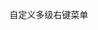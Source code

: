 自定义多级右键菜单

<script type="text/javascript">
var getOffset = {
	top: function (obj) {
		return obj.offsetTop + (obj.offsetParent ? arguments.callee(obj.offsetParent) : 0) 
	},
	left: function (obj) {
		return obj.offsetLeft + (obj.offsetParent ? arguments.callee(obj.offsetParent) : 0) 
	}	
};
window.onload = function ()
{
	var oMenu = document.getElementById("rightMenu");
	var aUl = oMenu.getElementsByTagName("ul");
	var aLi = oMenu.getElementsByTagName("li");
	var showTimer = hideTimer = null;
	var i = 0;
	var maxWidth = maxHeight = 0;
	var aDoc = [document.documentElement.offsetWidth, document.documentElement.offsetHeight];
	
	oMenu.style.display = "none";
	
	for (i = 0; i < aLi.length; i++)
	{
		//为含有子菜单的li加上箭头
		aLi[i].getElementsByTagName("ul")[0] && (aLi[i].className = "sub");
		
		//鼠标移入
		aLi[i].onmouseover = function ()
		{
			var oThis = this;
			var oUl = oThis.getElementsByTagName("ul");
			
			//鼠标移入样式
			oThis.className += " active";	
			
			//显示子菜单
			if (oUl[0])
			{
				clearTimeout(hideTimer);				
				showTimer = setTimeout(function ()
				{
					for (i = 0; i < oThis.parentNode.children.length; i++)
					{
						oThis.parentNode.children[i].getElementsByTagName("ul")[0] &&
						(oThis.parentNode.children[i].getElementsByTagName("ul")[0].style.display = "none");
					}
					oUl[0].style.display = "block";
					oUl[0].style.top = oThis.offsetTop + "px";
					oUl[0].style.left = oThis.offsetWidth + "px";
					setWidth(oUl[0]);
					
					//最大显示范围					
					maxWidth = aDoc[0] - oUl[0].offsetWidth;
					maxHeight = aDoc[1] - oUl[0].offsetHeight;
					
					//防止溢出
					maxWidth < getOffset.left(oUl[0]) && (oUl[0].style.left = -oUl[0].clientWidth + "px");
					maxHeight < getOffset.top(oUl[0]) && (oUl[0].style.top = -oUl[0].clientHeight + oThis.offsetTop + oThis.clientHeight + "px")
				},300);
			}			
		};
			
		//鼠标移出	
		aLi[i].onmouseout = function ()
		{
			var oThis = this;
			var oUl = oThis.getElementsByTagName("ul");
			//鼠标移出样式
			oThis.className = oThis.className.replace(/\s?active/,"");
			
			clearTimeout(showTimer);
			hideTimer = setTimeout(function ()
			{
				for (i = 0; i < oThis.parentNode.children.length; i++)
				{
					oThis.parentNode.children[i].getElementsByTagName("ul")[0] &&
					(oThis.parentNode.children[i].getElementsByTagName("ul")[0].style.display = "none");
				}
			},300);
		};
	}	
	
	
	//自定义右键菜单
	document.oncontextmenu = function (event)
	{
		var event = event || window.event;
		oMenu.style.display = "block";
		oMenu.style.top = event.clientY + "px";
		oMenu.style.left = event.clientX + "px";
		setWidth(aUl[0]);
		
		//最大显示范围
		maxWidth = aDoc[0] - oMenu.offsetWidth;
		maxHeight = aDoc[1] - oMenu.offsetHeight;
		
		//防止菜单溢出
		oMenu.offsetTop > maxHeight && (oMenu.style.top = maxHeight + "px");
		oMenu.offsetLeft > maxWidth && (oMenu.style.left = maxWidth + "px");
		return false;
	};
	
	//点击隐藏菜单
	document.onclick = function ()
	{
		oMenu.style.display = "none"	
	};
	
	//取li中最大的宽度, 并赋给同级所有li	
	function setWidth(obj)
	{
		maxWidth = 0;
		for (i = 0; i < obj.children.length; i++)
		{
			var oLi = obj.children[i];			
			var iWidth = oLi.clientWidth - parseInt(oLi.currentStyle ? oLi.currentStyle["paddingLeft"] : getComputedStyle(oLi,null)["paddingLeft"]) * 2
			if (iWidth > maxWidth) maxWidth = iWidth;
		}
		for (i = 0; i < obj.children.length; i++) obj.children[i].style.width = maxWidth + "px";
	}
};
</script>
